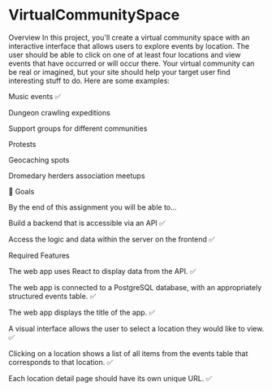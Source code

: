 # VirtualCommunitySpace

Overview
In this project, you'll create a virtual community space with an interactive interface that allows users to explore events by location. The user should be able to click on one of at least four locations and view events that have occurred or will occur there. Your virtual community can be real or imagined, but your site should help your target user find interesting stuff to do. Here are some examples:

Music events ✅

Dungeon crawling expeditions

Support groups for different communities

Protests

Geocaching spots

Dromedary herders association meetups

🎯 Goals

By the end of this assignment you will be able to...

Build a backend that is accessible via an API ✅

Access the logic and data within the server on the frontend ✅

Required Features

The web app uses React to display data from the API. ✅

The web app is connected to a PostgreSQL database, with an appropriately structured events table. ✅

The web app displays the title of the app. ✅

A visual interface allows the user to select a location they would like to view. ✅

Clicking on a location shows a list of all items from the events table that corresponds to that location. ✅

Each location detail page should have its own unique URL. ✅
